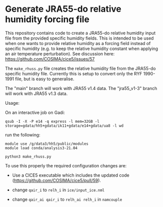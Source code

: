 # Generate JRA55-do relative humidity forcing file

This repository contains code to create a JRA55-do relative humidity
input file from the provided specific humidity fields. This is
intended to be used when one wants to provide relative humidity as a
forcing field instead of specific humidity (e.g. to keep the relative
humidity constant when applying an air temperature perturbation).
See discussion here: https://github.com/COSIMA/cice5/issues/57

The `make_rhuss.py` file creates the relative humidity file from the
JRA55-do specific humidity file. Currently this is setup to convert only
the RYF 1990-1991 file, but is easy to generalise.

The "main" branch will work with JRA55 v1.4 data. The "jra55_v1-3"
branch will work with JRA55 v1.3 data.

Usage:

On an interactive job on Gadi:

```
qsub -I -X -P e14 -q express -l mem=32GB -l storage=gdata/hh5+gdata/ik11+gdata/e14+gdata/ua8 -l wd
```

run the following:

```
module use /g/data3/hh5/public/modules
module load conda/analysis3-21.04

python3 make_rhuss.py
```

To use this properly the required configuration changes are:

- Use a CICE5 executable which includes the updated code
  (https://github.com/COSIMA/cice5/pull/59).

- change `qair_i` to `relh_i` in `ice/input_ice.nml`

- change `qair_ai qair_i` to `relh_ai relh_i` in `namcouple`



